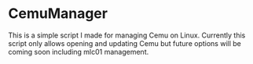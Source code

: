 # CemuManager
This is a simple script I made for managing Cemu on Linux. Currently this script only allows opening and updating Cemu but future options will be coming soon including mlc01 management. 
